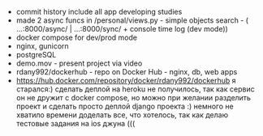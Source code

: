 - commit history include all app developing studies
- made 2 async funcs in /personal/views.py - simple objects search - ( ...:8000/async/ | ...:8000/sync/ + console time log (dev mode))
- docker compose for dev/prod mode
- nginx, gunicorn
- postgreSQL
- demo.mov - present project via video
- rdany992/dockerhub - repo on Docker Hub - nginx, db, web apps
- https://hub.docker.com/repository/docker/rdany992/dockerhub
я старался:)
сделать деплой на heroku не получилось, так как сервис он не дружит с docker compose, но можно при желании разделить проект и сделать просто деплой django проекта :) немного не хватило времени доделать все, что хотелось, так как делаю тестовые задания на ios джуна (((
